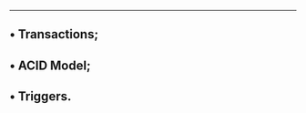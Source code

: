 --------------------------------------------------------------------
• Transactions;
--------------------------------------------------------------------
• ACID Model;
--------------------------------------------------------------------
• Triggers.
--------------------------------------------------------------------
